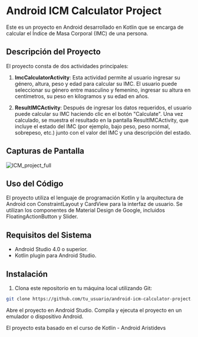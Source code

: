 # Android ICM Calculator Project

Este es un proyecto en Android desarrollado en Kotlin que se encarga de calcular el Índice de Masa Corporal (IMC) de una persona.

## Descripción del Proyecto

El proyecto consta de dos actividades principales:

1. **ImcCalculatorActivity**: Esta actividad permite al usuario ingresar su género, altura, peso y edad para calcular su IMC. El usuario puede seleccionar su género entre masculino y femenino, ingresar su altura en centímetros, su peso en kilogramos y su edad en años.

2. **ResultIMCActivity**: Después de ingresar los datos requeridos, el usuario puede calcular su IMC haciendo clic en el botón "Calculate". Una vez calculado, se muestra el resultado en la pantalla ResultIMCActivity, que incluye el estado del IMC (por ejemplo, bajo peso, peso normal, sobrepeso, etc.) junto con el valor del IMC y una descripción del estado.

## Capturas de Pantalla

![ICM_project_full](https://github.com/pablex72/android-icm-calculator-project/assets/118881130/a7da6cb3-ed02-4a6f-8ebc-6a98cec0134c)

## Uso del Código

El proyecto utiliza el lenguaje de programación Kotlin y la arquitectura de Android con ConstraintLayout y CardView para la interfaz de usuario. Se utilizan los componentes de Material Design de Google, incluidos FloatingActionButton y Slider.

## Requisitos del Sistema

- Android Studio 4.0 o superior.
- Kotlin plugin para Android Studio.

## Instalación

1. Clona este repositorio en tu máquina local utilizando Git:

```bash
git clone https://github.com/tu_usuario/android-icm-calculator-project.git
```
Abre el proyecto en Android Studio.
Compila y ejecuta el proyecto en un emulador o dispositivo Android.

El proyecto esta basado en el curso de Kotlin - Android Aristidevs
